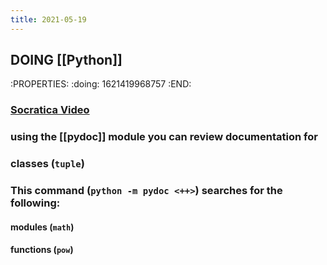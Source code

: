 ```yaml
---
title: 2021-05-19
---
```


## DOING [[Python]]
:PROPERTIES:
:doing: 1621419968757
:END:
### [Socratica Video](https://www.youtube.com/watch?v=URBSvqib0xw&ab_channel=Socratica)
### using the [[pydoc]] module you can review documentation for
### classes (`tuple`)
### This command (`python -m pydoc <++>`) searches for the following:
#### modules (`math`)
#### functions (`pow`)